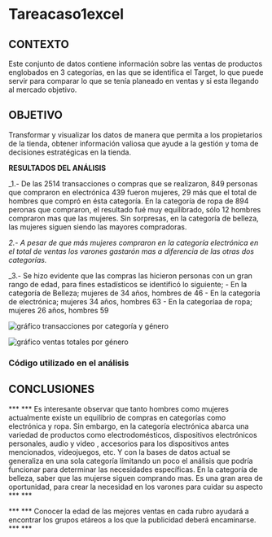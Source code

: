 # Tareacaso1excel
## CONTEXTO
Este conjunto de datos contiene información sobre las ventas de productos englobados en 3 categorías, en las que se identifica el Target, lo que puede servir para comparar lo que se tenía planeado en ventas y si esta llegando al mercado objetivo.

## OBJETIVO
Transformar y visualizar los datos de manera que permita a los propietarios de la tienda, obtener información valiosa que ayude a la gestión y toma de decisiones estratégicas en la tienda.

**RESULTADOS DEL ANÁLISIS**

_1.- De las 2514 transacciones o compras que se realizaron,  849 personas que compraron en electrónica 439 fueron mujeres, 29 más que el total de hombres que compró en ésta categoría. En la categoría de ropa de 894 peronas que compraron,  el resultado fué muy equilibrado, sólo 12 hombres compraron mas que las mujeres. Sin sorpresas, en la categoría de belleza, las mujeres siguen siendo las mayores compradoras. 

_2.- A pesar de que más mujeres compraron en la categoría electrónica en el total de ventas los varones gastarón mas a diferencia de las otras dos categorías._

_3.- Se hizo evidente que las compras las hicieron personas con un gran rango de edad, para fines estadísticos se identificó lo siguiente;
    - En la categoría de Belleza; mujeres de 34 años, hombres de 46
    - En la categoría de electrónica; mujeres 34 años, hombres 63
    - En la categoríaa de ropa; mujeres 26 años, hombres 59
    
![gráfico transacciones por categoría y género](https://github.com/user-attachments/assets/63756c4d-2079-4df1-8f9a-fe1a188b7302)

![gráfico ventas totales por género](https://github.com/user-attachments/assets/7013e24c-3eda-4984-a8a0-c2ae2ed55501)

### Código utilizado en el análisis


## CONCLUSIONES 

*** *** Es interesante observar que tanto hombres como mujeres actualmente existe un equilibrio de compras en categorías como electrónica y ropa. Sin embargo, en la categoría electrónica abarca una variedad de productos como electrodomésticos, dispositivos electrónicos personales, audio y video , accesorios para los dispositivos antes mencionados, videojuegos, etc. Y con la bases de datos actual se generaliza en una sola categoría límitando un poco el análisis que podría funcionar para determinar las necesidades específicas.  En la categoría de belleza, saber que las mujerse siguen comprando mas. Es una gran area de oportunidad, para crear la necesidad en los varones para cuidar su aspecto *** ***

*** *** Conocer la edad de las mejores ventas en cada rubro ayudará a encontrar los grupos etáreos a los que la publicidad deberá encaminarse. *** ***







      






